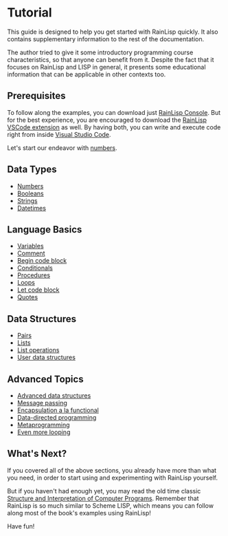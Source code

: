 ﻿# Tutorial
This guide is designed to help you get started with RainLisp quickly.
It also contains supplementary information to the rest of the documentation.

The author tried to give it some introductory programming course characteristics, so that anyone can benefit from it.
Despite the fact that it focuses on RainLisp and LISP in general, it presents some educational information
that can be applicable in other contexts too.

## Prerequisites
To follow along the examples, you can download just [RainLisp Console](https://github.com/chr1st0scli/RainLispConsole).
But for the best experience, you are encouraged to download the [RainLisp VSCode extension](https://marketplace.visualstudio.com/items?itemName=chr1st0scli.rainlisp-vscode)
as well. By having both, you can write and execute code right from inside [Visual Studio Code](https://code.visualstudio.com/).

Let's start our endeavor with [numbers](quick-start/numbers.md).

## Data Types
- [Numbers](quick-start/numbers.md)
- [Booleans](quick-start/booleans.md)
- [Strings](quick-start/strings.md)
- [Datetimes](quick-start/datetimes.md)

## Language Basics
- [Variables](quick-start/variables.md)
- [Comment](quick-start/comment.md)
- [Begin code block](quick-start/begin.md)
- [Conditionals](quick-start/conditionals.md)
- [Procedures](quick-start/procedures.md)
- [Loops](quick-start/loops.md)
- [Let code block](quick-start/let.md)
- [Quotes](quick-start/quotes.md)

## Data Structures
- [Pairs](quick-start/pairs.md)
- [Lists](quick-start/lists.md)
- [List operations](quick-start/list-operations.md)
- [User data structures](quick-start/user-data-structures.md)

## Advanced Topics
- [Advanced data structures](quick-start/advanced-data-structures.md)
- [Message passing](quick-start/message-passing.md)
- [Encapsulation a la functional](quick-start/encapsulation.md)
- [Data-directed programming](quick-start/data-directed-programming.md)
- [Metaprogramming](quick-start/metaprogramming.md)
- [Even more looping](quick-start/cps.md)

## What's Next?
If you covered all of the above sections, you already have more than what you need,
in order to start using and experimenting with RainLisp yourself.

But if you haven't had enough yet, you may read the old time classic
[Structure and Interpretation of Computer Programs](https://mitp-content-server.mit.edu/books/content/sectbyfn/books_pres_0/6515/sicp.zip/full-text/book/book.html).
Remember that RainLisp is so much similar to Scheme LISP, which means you can follow along most of the book's examples using RainLisp!

Have fun!